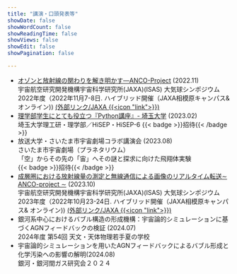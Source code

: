 ```yaml
---
title: "講演・口頭発表等"
showDate: false
showWordCount: false
showReadingTime: false
showViews: false
showEdit: false
showPagination: false

---
```


- [オゾンと放射線の関わりを解き明かす—ANCO-Project](/research/anco) (2022.11)  
  宇宙航空研究開発機構宇宙科学研究所(JAXA)(ISAS)
  大気球シンポジウム 2022年度（2022年11月7-8日. ハイブリッド開催（JAXA相模原キャンパス& オンライン))  [(外部リンク/JAXA {{<icon "link">}})](https://jaxa.repo.nii.ac.jp/?action=repository_uri&item_id=49009)
- [理学部学生にとても役立つ『Python講座』- 埼玉大学](/research/python-saitama-uni) (2023.02)  
  埼玉大学理工研・理学部／HiSEP・HiSEP-6 {{< badge >}}招待{{< /badge >}}
- 放送大学・さいたま市宇宙劇場コラボ講演会 (2023.08) <br>
  さいたま市宇宙劇場（プラネタリウム）<br>
  「空」からその先の「宙」へその謎と探求に向けた飛翔体実験 <br>
  {{< badge >}}招待{{< /badge >}}
- [成層圏における放射線量の測定と無線通信による画像のリアルタイム転送∼ ANCO-project ∼](/research/anco) (2023.10)  
  宇宙航空研究開発機構宇宙科学研究所(JAXA)(ISAS)
  大気球シンポジウム 2023年度（2022年10月23-24日. ハイブリッド開催（JAXA相模原キャンパス& オンライン))  [(外部リンク/JAXA {{<icon "link">}})](https://jaxa.repo.nii.ac.jp/records/2000171)
- 銀河系中心におけるバブル構造の形成機構：宇宙論的シミュレーションに基づくAGNフィードバックの検証 (2024.07)<br>
2024年度 第54回 天文・天体物理若手夏の学校
- 宇宙論的シミュレーションを用いたAGNフィードバックによるバブル形成と化学汚染への影響の解明(2024.08) <br>
銀河・銀河間ガス研究会２０２４